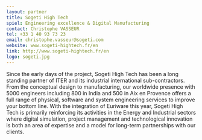```yaml
---
layout: partner
title: Sogeti High Tech
spiel: Engineering excellence & Digital Manufacturing
contact: Christophe VASSEUR
tel: +33 1 40 93 73 23
email: christophe.vasseur@sogeti.com
website: www.sogeti-hightech.fr/en
link: http://www.sogeti-hightech.fr/en
logo: sogeti.jpg
---
```


Since the early days of the project, Sogeti High Tech has been a long standing partner of ITER and its industrial international  sub-contractors. From the conceptual design to manufacturing, our worldwide presence with 5000 engineers including  800 in India and 500 in Aix en Provence offers a full range of physical, software and system engineering services to improve your bottom line. With the integration of Euriware this year, Sogeti High Tech is primarily reinforcing its activities in the Energy and Industrial sectors where digital simulation, project management and technological innovation is both an area of expertise and a model for long-term partnerships with our clients.